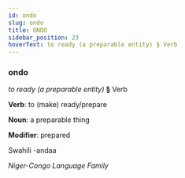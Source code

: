 ```yaml
---
id: ondo
slug: ondo
title: ONDO
sidebar_position: 23
hoverText: to ready (a preparable entity) § Verb
---
```


### ondo

*to ready (a preparable entity)* **§** Verb

**Verb**: to (make) ready/prepare

**Noun**: a preparable thing

**Modifier**: prepared

Swahili -andaa 

*Niger-Congo Language Family*